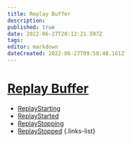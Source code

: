 ```yaml
---
title: Replay Buffer
description: 
published: true
date: 2022-06-27T20:12:21.597Z
tags: 
editor: markdown
dateCreated: 2022-06-27T09:58:48.161Z
---
```


# [Replay Buffer](/en/Integrations/OBS/OBS-Events)
* [ReplayStarting](/en/Integrations/OBS/OBS-Events/Replay-Buffer/ReplayStarting)
* [ReplayStarted](/en/Integrations/OBS/OBS-Events/Replay-Buffer/ReplayStarted)
* [ReplayStopping](/en/Integrations/OBS/OBS-Events/Replay-Buffer/ReplayStopping)
* [ReplayStopped](/en/Integrations/OBS/OBS-Events/Replay-Buffer/ReplayStopped)
{.links-list}